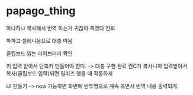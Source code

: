 # papago_thing
하나하나 복사해서 번역 하는거 귀찮아 죽겠다 진짜

파파고 셀레니움으로 대충 따옴

클립보드 읽는 라이브러리 확인

키 입력 받아서 단축키 만들어야 한다. -> 대충 구현 완료
  컨C가 복사니까 입력받아서 복사(클립보드 입력)되면 릴리즈 했을 때 작동하게
 
UI 만들기 -> now
  가능하면 화면에 반투명으로 계속 뜨면서 번역 내용 출력되게.
